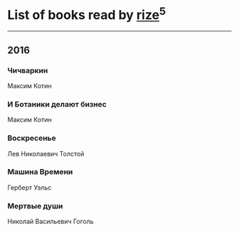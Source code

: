 # List of books read by [rize](https://plus.google.com/101531492482227595895)<sup>5</sup>
---

## 2016

### Чичваркин
Максим Котин


### И Ботаники делают бизнес
Максим Котин


### Воскресенье
Лев Николаевич Толстой


### Машина Времени
Герберт Уэльс


### Мертвые души
Николай Васильевич Гоголь



